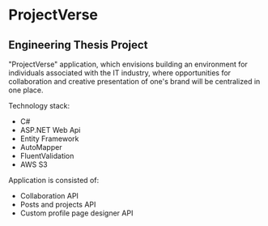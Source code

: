 # ProjectVerse
## Engineering Thesis Project
"ProjectVerse" application, which envisions building an environment for individuals associated with the IT industry, where opportunities 
for collaboration and creative presentation of one's brand will be centralized in one place. 

Technology stack:
- C#
- ASP.NET Web Api
- Entity Framework
- AutoMapper
- FluentValidation
- AWS S3

Application is consisted of:
- Collaboration API
- Posts and projects API
- Custom profile page designer API


